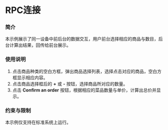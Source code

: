 # RPC连接

### 简介

本示例展示了同一设备中前后台的数据交互，用户前台选择相应的商品与数目，后台计算出结果，回传给前台展示。

### 使用说明

1. 点击商品种类的空白方框，弹出商品选择列表，选择点击对应的商品，空白方框显示相应内容。
2. 点击商品选择框后的 **+** 或  **-** 按钮，选择商品所对应的数量。
3. 点击 **Confirm an order** 按钮，根据相应的菜品数量与单价，计算出总价并显示。

### 约束与限制

本示例仅支持在标准系统上运行。